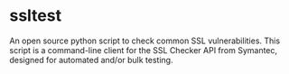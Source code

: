 # ssltest
An open source python script to check common SSL vulnerabilities. 
This script is a command-line client for the SSL Checker API from Symantec, designed for automated and/or bulk testing.
